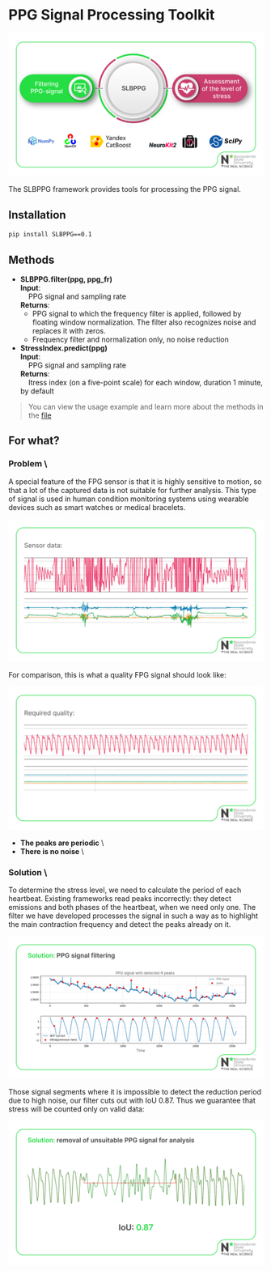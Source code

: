 # PPG Signal Processing Toolkit

![](images/image_1.png)

The SLBPPG framework provides tools for processing the PPG signal.

## Installation

```bash
pip install SLBPPG==0.1
```

## Methods

- **SLBPPG.filter(ppg, ppg_fr)** \
**Input**: \
&nbsp;&nbsp;&nbsp;&nbsp;PPG signal and sampling rate \
**Returns**:
    - PPG signal to which the frequency filter is applied, followed by floating window normalization. The filter also recognizes noise and replaces it with zeros.
    - Frequency filter and normalization only, no noise reduction
- **StressIndex.predict(ppg)** \
**Input**: \
&nbsp;&nbsp;&nbsp;&nbsp;PPG signal and sampling rate \
**Returns**: \
&nbsp;&nbsp;&nbsp;&nbsp;Itress index (on a five-point scale) for each window, duration 1 minute, by default

>You can view the usage example and learn more about the methods in the [file](https://github.com/IlyaKarakulin/Stress-level-by-PPG/blob/main/demo/example.ipynb)


## For what?

### **Problem** \
A special feature of the FPG sensor is that it is highly sensitive to motion, so that a lot of the captured data is not suitable for further analysis. This type of signal is used in human condition monitoring systems using wearable devices such as smart watches or medical bracelets.

![](images/image_2.png)

For comparison, this is what a quality FPG signal should look like:

![](images/image_3.png)

- **The peaks are periodic** \
- **There is no noise** \

### **Solution** \

To determine the stress level, we need to calculate the period of each heartbeat. Existing frameworks read peaks incorrectly: they detect emissions and both phases of the heartbeat, when we need only one. The filter we have developed processes the signal in such a way as to highlight the main contraction frequency and detect the peaks already on it.

![](images/image_4.png)

Those signal segments where it is impossible to detect the reduction period due to high noise, our filter cuts out with IoU 0.87. Thus we guarantee that stress will be counted only on valid data:

![](images/image_5.png)

